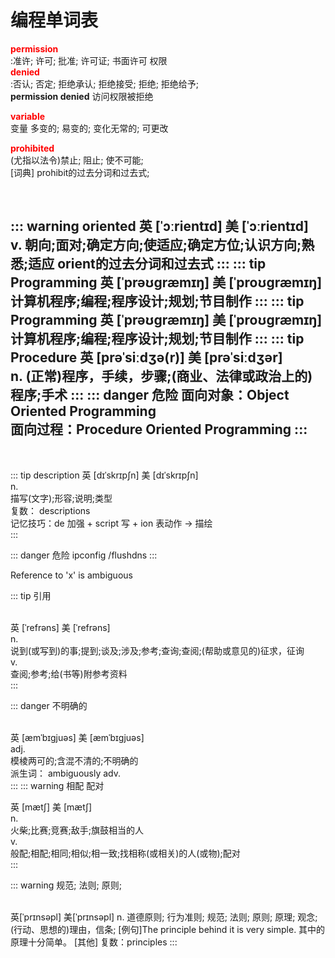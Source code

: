 
# 编程单词表


<font color='red'><strong>permission</strong></font>  
:准许; 许可; 批准; 许可证; 书面许可
权限
<br>
<font color='red'><strong>denied</strong></font>  
:否认; 否定; 拒绝承认; 拒绝接受; 拒绝; 拒绝给予;
<br>
**permission denied**   访问权限被拒绝
 
<font color='red'><strong>variable</strong></font>  
变量   多变的;   易变的;   变化无常的;   可更改
<br>

<font color='red'><strong>prohibited</strong></font>  
	(尤指以法令)禁止; 阻止; 使不可能;  
[词典]	prohibit的过去分词和过去式;

<br>

::: warning oriented
英 [ˈɔːrientɪd]   美 [ˈɔːrientɪd]  
v.
朝向;面对;确定方向;使适应;确定方位;认识方向;熟悉;适应
orient的过去分词和过去式
:::
::: tip  Programming
英 [ˈprəʊɡræmɪŋ]   美 [ˈproʊɡræmɪŋ]  
计算机程序;编程;程序设计;规划;节目制作
:::
::: tip  Programming
英 [ˈprəʊɡræmɪŋ]   美 [ˈproʊɡræmɪŋ]  
计算机程序;编程;程序设计;规划;节目制作
:::
::: tip  Procedure
英 [prəˈsiːdʒə(r)]   美 [prəˈsiːdʒər]  
n.
(正常)程序，手续，步骤;(商业、法律或政治上的)程序;手术
:::
::: danger 危险
面向对象：Object Oriented Programming   
面向过程：Procedure Oriented Programming
:::
------

<Badge text="description" type="error"/>
<Badge text="description"/>
<br>


::: tip  description
英 [dɪˈskrɪpʃn]   美 [dɪˈskrɪpʃn]       
n.      
描写(文字);形容;说明;类型     
复数： descriptions     
记忆技巧：de 加强 + script 写 + ion 表动作 → 描绘   
:::


::: danger 危险
ipconfig /flushdns
:::

Reference to 'x' is ambiguous

::: tip 引用  
<br/> 
<Badge text="Reference"/> 

英 [ˈrefrəns]   美 [ˈrefrəns]    
n.  
说到(或写到)的事;提到;谈及;涉及;参考;查询;查阅;(帮助或意见的)征求，征询  
v.  
查阅;参考;给(书等)附参考资料  
:::

::: danger 不明确的  
<br/> 
<Badge text="ambiguous"/> 

英 [æmˈbɪɡjuəs]   美 [æmˈbɪɡjuəs]    
adj.  
模棱两可的;含混不清的;不明确的  
派生词： ambiguously adv.  
:::
::: warning 相配  配对 
<br/> 
<Badge text="match"/>  

英 [mætʃ]   美 [mætʃ]    
n.  
火柴;比赛;竞赛;敌手;旗鼓相当的人  
v.  
般配;相配;相同;相似;相一致;找相称(或相关)的人(或物);配对   
:::

::: warning  规范; 法则; 原则;	
<br/> 
<Badge text="principle"/>  

英[ˈprɪnsəpl]
美[ˈprɪnsəpl]
n.	道德原则; 行为准则; 规范; 法则; 原则; 原理; 观念; (行动、思想的)理由，信条;
[例句]The principle behind it is very simple.
其中的原理十分简单。
[其他]	复数：principles
:::